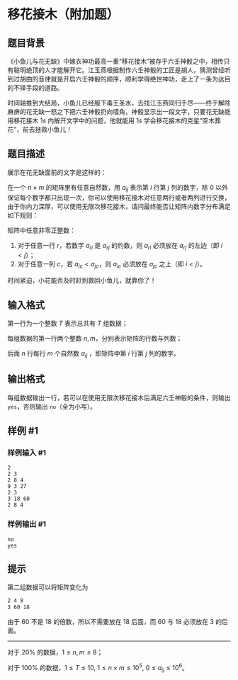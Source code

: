 # 移花接木（附加题）

## 题目背景

《小鱼儿与花无缺》中嫁衣神功最高一重“移花接木”被存于六壬神骰之中，相传只有聪明绝顶的人才能解开它。江玉燕根据制作六壬神骰的工匠是胡人，猜测曾经听到过胡曲的音律就是开启六壬神骰的顺序，顺利学得绝世神功，走上了一条为达目的不择手段的道路。

时间轴推到大结局，小鱼儿已经服下毒王圣水，去找江玉燕同归于尽——终于解除麻痹的花无缺一怒之下把六壬神骰扔向墙角，神骰显示出一段文字，只要花无缺能用移花接木 $1s$ 内解开文字中的问题，他就能用 $1s$ 学会移花接木的克星“空木葬花”，前去拯救小鱼儿！

## 题目描述

展示在花无缺面前的文字是这样的：

在一个 $n\times m$ 的矩阵里有任意自然数，用 $a_{ij}$ 表示第 $i$ 行第 $j$ 列的数字，除 $0$ 以外保证每个数字都只出现一次，你可以使用移花接木对任意两行或者两列进行交换，由于你内力深厚，可以使用无限次移花接木，请问最终能否让矩阵内数字分布满足如下规则：

矩阵中任意非零正整数：

1. 对于任意一行 $r$，若数字 $a_{ri}$ 是 $a_{rj}$ 的约数，则 $a_{ri}$ 必须放在 $a_{rj}$ 的左边（即 $i<j$）；
2. 对于任意一列 $c$，若 $a_{ic}<a_{jc}$，则 $a_{ic}$ 必须放在 $a_{jc}$ 之上（即 $i<j$）。

时间紧迫，小花能否及时赶到救回小鱼儿，就靠你了！

## 输入格式

第一行为一个整数 $T$ 表示总共有 $T$ 组数据；

每组数据的第一行两个整数 $n,m$，分别表示矩阵的行数与列数；

后面 $n$ 行每行 $m$ 个自然数 $a_{ij}$ ，即矩阵中第 $i$ 行第 $j$ 列的数字。

## 输出格式

每组数据输出一行，若可以在使用无限次移花接木后满足六壬神骰的条件，则输出 `yes`，否则输出 `no`（全为小写）。

## 样例 #1

### 样例输入 #1

```
2
2 3
2 8 4
9 3 27
2 3
3 18 60
2 8 4
```

### 样例输出 #1

```
no
yes
```

## 提示

第二组数据可以将矩阵变化为

```bash
2 4 8
3 60 18
```

由于 $60$ 不是 $18$ 的倍数，所以不需要放在 $18$ 后面，而 $60$ 与 $18$ 必须放在 $3$ 的后面。

---

对于 $20\%$ 的数据，$1\leq n,m\leq8$；

对于 $100\%$ 的数据，$1\leq T\leq10,~1\leq n\times m\leq 10^5,~0\leq a_{ij}\leq10^6$。